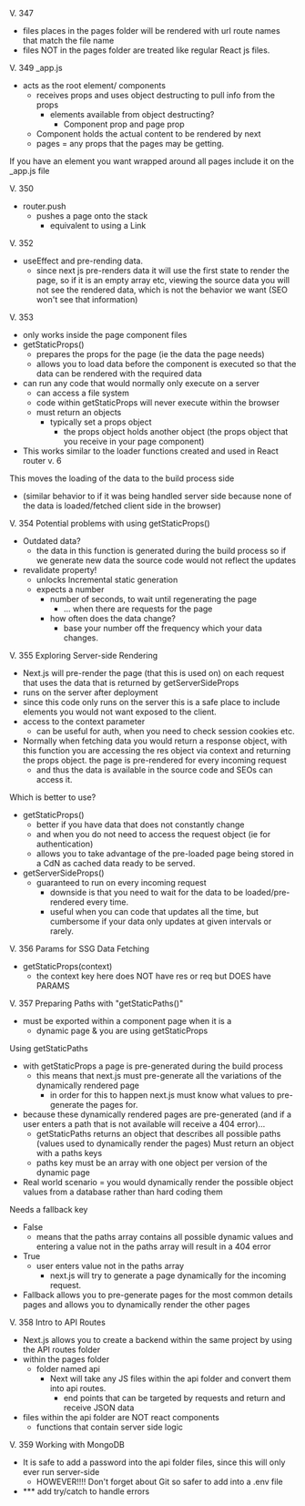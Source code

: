 V. 347 
- files places in the pages folder will be rendered with url route names that match the file name 
- files NOT in the pages folder are treated like regular React js files. 

V. 349 
_app.js
- acts as the root element/ components 
  - receives props and uses object destructing to pull info from the props
    - elements available from object destructing? 
      - Component prop and page prop
  - Component holds the actual content to be rendered by next 
  - pages = any props that the pages may be getting. 

If you have an element you want wrapped around all pages include it on the _app.js file 

V. 350 
- router.push 
  - pushes a page onto the stack 
    - equivalent to using a Link 

V. 352
- useEffect and pre-rending data. 
  - since next js pre-renders data it will use the first state to render the page, so if it is an empty array etc, viewing the source data you will not see the rendered data, which is not the behavior we want (SEO won't see that information)

V. 353
- only works inside the page component files 
- getStaticProps()
  - prepares the props for the page (ie the data the page needs)
  - allows you to load data before the component is executed so that the data can be rendered with the required data
- can run any code that would normally only execute on a server
  - can access a file system
  - code within getStaticProps will never execute within the browser 
  - must return an objects 
    - typically set a props object
      - the props object holds another object (the props object that you receive in your page component)
- This works similar to the loader functions created and used in React router v. 6

This moves the loading of the data to the build process side 
- (similar behavior to if it was being handled server side because none of the data is loaded/fetched client side in the browser)

V. 354 
Potential problems with using getStaticProps()
- Outdated data? 
  - the data in this function is generated during the build process so if we generate new data the source code would not reflect the updates 
- revalidate property! 
  - unlocks Incremental static generation 
  - expects a number 
    - number of seconds, to wait until regenerating the page
      - ... when there are requests for the page
    - how often does the data change? 
      - base your number off the frequency which your data changes. 

V. 355 Exploring Server-side Rendering 
- Next.js will pre-render the page (that this is used on) on each request that uses the data that is returned by getServerSideProps
- runs on the server after deployment
- since this code only runs on the server this is a safe place to include elements you would not want exposed to the client. 
- access to the context parameter 
  - can be useful for auth, when you need to check session cookies etc. 
- Normally when fetching data you would return a response object, with this function you are accessing the res object via context and returning the props object.
the page is pre-rendered for every incoming request 
  - and thus the data is available in the source code and SEOs can access it. 

Which is better to use? 
- getStaticProps()
  - better if you have data that does not constantly change
  - and when you do not need to access the request object (ie for authentication)
  - allows you to take advantage of the pre-loaded page being stored in a CdN as cached data ready to be served. 
- getServerSideProps()
  - guaranteed to run on every incoming request
    - downside is that you need to wait for the data to be loaded/pre-rendered every time. 
    - useful when you can code that updates all the time, but cumbersome if your data only updates at given intervals or rarely. 

V. 356 Params for SSG Data Fetching 
- getStaticProps(context)
  - the context key here does NOT have res or req but DOES have PARAMS

V. 357 Preparing Paths with "getStaticPaths()" 
- must be exported within a component page when it is a 
  - dynamic page & you are using getStaticProps 

Using getStaticPaths 
- with getStaticProps a page is pre-generated during the build process
  - this means that next.js must pre-generate all the variations of the dynamically rendered page 
    - in order for this to happen next.js must know what values to pre-generate the pages for. 
- because these dynamically rendered pages are pre-generated (and if a user enters a path that is not available will receive a 404 error)...
  - getStaticPaths returns an object that describes all possible paths (values used to dynamically render the pages)
Must return an object with a paths keys
  - paths key must be an array with one object per version of the dynamic page
- Real world scenario = you would dynamically render the possible object values from a database rather than hard coding them 

Needs a fallback key 
- False 
  - means that the paths array contains all possible dynamic values and entering a value not in the paths array will result in a 404 error
- True 
  - user enters value not in the paths array
    - next.js will try to generate a page dynamically for the incoming request. 
- Fallback allows you to pre-generate pages for the most common details pages and allows you to dynamically render the other pages 

V. 358 Intro to API Routes 
- Next.js allows you to create a backend within the same project by using the API routes folder 
- within the pages folder 
  - folder named api 
    - Next will take any JS files within the api folder and convert them into api routes. 
      - end points that can be targeted by requests and return and receive JSON data
- files within the api folder are NOT react components 
  - functions that contain server side logic 

V. 359 Working with MongoDB
- It is safe to add a password into the api folder files, since this will only ever run server-side 
  - HOWEVER!!!! Don't forget about Git so safer to add into a .env file 
- *** add try/catch to handle errors 